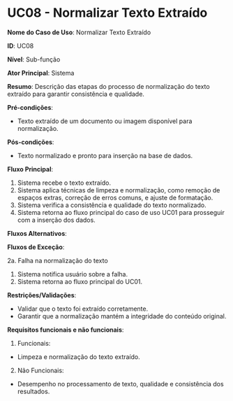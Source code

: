 # UC08 - Normalizar Texto Extraído

**Nome do Caso de Uso**: Normalizar Texto Extraído

**ID**: UC08

**Nível**: Sub-função

**Ator Principal**: Sistema

**Resumo**: Descrição das etapas do processo de normalização do texto extraído para garantir consistência e qualidade.

**Pré-condições**: 

- Texto extraído de um documento ou imagem disponível para normalização.

**Pós-condições**: 

- Texto normalizado e pronto para inserção na base de dados.

**Fluxo Principal**:

1. Sistema recebe o texto extraído.
2. Sistema aplica técnicas de limpeza e normalização, como remoção de espaços extras, correção de erros comuns, e ajuste de formatação.
3. Sistema verifica a consistência e qualidade do texto normalizado.
4. Sistema retorna ao fluxo principal do caso de uso UC01 para prosseguir com a inserção dos dados.

**Fluxos Alternativos**:

**Fluxos de Exceção**:

2a. Falha na normalização do texto

1. Sistema notifica usuário sobre a falha.
2. Sistema retorna ao fluxo principal do UC01.

**Restrições/Validações**:

- Validar que o texto foi extraído corretamente.
- Garantir que a normalização mantém a integridade do conteúdo original.

**Requisitos funcionais e não funcionais**:

1. Funcionais: 

- Limpeza e normalização do texto extraído.

2. Não Funcionais: 

- Desempenho no processamento de texto, qualidade e consistência dos resultados.